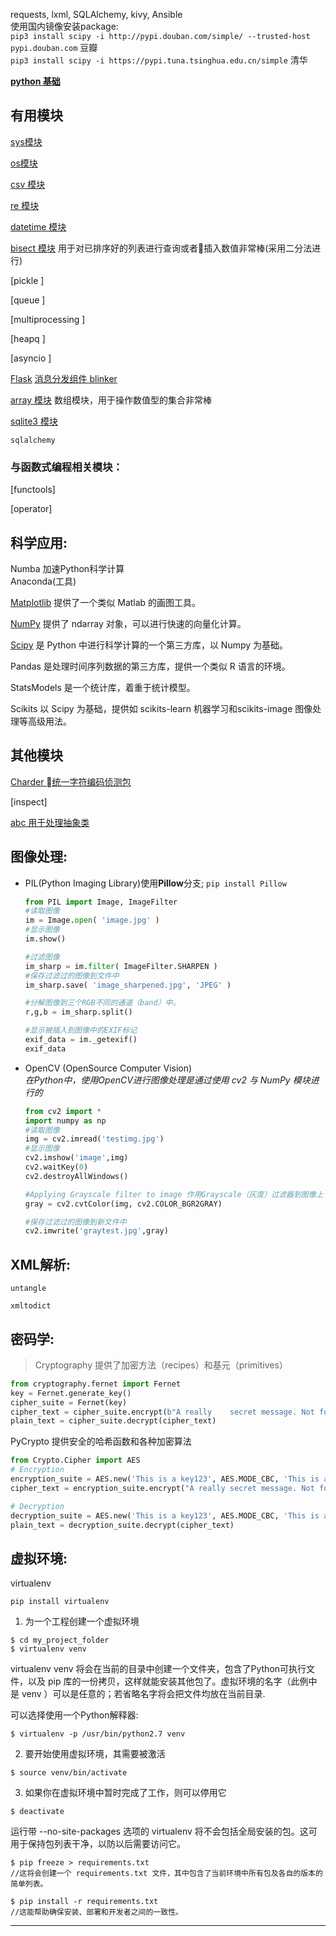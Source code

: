 requests, lxml, SQLAlchemy, kivy, Ansible  
使用国内镜像安装package:         
`pip3 install scipy -i http://pypi.douban.com/simple/ --trusted-host pypi.douban.com` 豆瓣    
`pip3 install scipy -i https://pypi.tuna.tsinghua.edu.cn/simple` 清华

[**python 基础**](./python_base.md)

## 有用模块
[sys模块](./sys.md)

[os模块](./os.md)

[csv 模块](./csv.md)

[re 模块](./re.md)

[datetime 模块](./datetime.md)

[bisect 模块](./bisect.md)  用于对已排序好的列表进行查询或者插入数值非常棒(采用二分法进行)

[pickle ]

[queue ]

[multiprocessing ]

[heapq ]

[asyncio ]

[Flask](./Flask.md)
[消息分发组件 blinker](http://pythonhosted.org/blinker/)

[array 模块](./array.md) 数组模块，用于操作数值型的集合非常棒

[sqlite3 模块](./sqlite3.md)

`sqlalchemy`

### 与函数式编程相关模块：
[functools]

[operator]

## 科学应用:     
   
Numba 加速Python科学计算  
Anaconda(工具) 

[Matplotlib](./matplotlib.md) 提供了一个类似 Matlab 的画图工具。

[NumPy](./numpy.md) 提供了 ndarray 对象，可以进行快速的向量化计算。

[Scipy](./scipy.md) 是 Python 中进行科学计算的一个第三方库，以 Numpy 为基础。

Pandas 是处理时间序列数据的第三方库，提供一个类似 R 语言的环境。

StatsModels 是一个统计库，着重于统计模型。

Scikits 以 Scipy 为基础，提供如 scikits-learn 机器学习和scikits-image 图像处理等高级用法。

## 其他模块
[Charder 统一字符编码侦测包](https://pypi.python.org/pypi/chardet)

[inspect]

[abc 用于处理抽象类](./abc.md)

## 图像处理:    

+ PIL(Python Imaging Library)使用**Pillow**分支;  `pip install Pillow`
    ```python
    from PIL import Image, ImageFilter
    #读取图像
    im = Image.open( 'image.jpg' )
    #显示图像
    im.show()

    #过滤图像
    im_sharp = im.filter( ImageFilter.SHARPEN )
    #保存过滤过的图像到文件中
    im_sharp.save( 'image_sharpened.jpg', 'JPEG' )

    #分解图像到三个RGB不同的通道（band）中。
    r,g,b = im_sharp.split()

    #显示被插入到图像中的EXIF标记
    exif_data = im._getexif()
    exif_data
    ```
    
+ OpenCV (OpenSource Computer Vision)  
    *在Python中，使用OpenCV进行图像处理是通过使用 cv2 与 NumPy 模块进行的*

    ```python
    from cv2 import *
    import numpy as np
    #读取图像
    img = cv2.imread('testimg.jpg')
    #显示图像
    cv2.imshow('image',img)
    cv2.waitKey(0)
    cv2.destroyAllWindows()

    #Applying Grayscale filter to image 作用Grayscale（灰度）过滤器到图像上
    gray = cv2.cvtColor(img, cv2.COLOR_BGR2GRAY)

    #保存过滤过的图像到新文件中
    cv2.imwrite('graytest.jpg',gray)
    ```

## XML解析:  

    untangle

    xmltodict

## 密码学:    
> Cryptography 提供了加密方法（recipes）和基元（primitives）    
```python
from cryptography.fernet import Fernet  
key = Fernet.generate_key() 
cipher_suite = Fernet(key)  
cipher_text = cipher_suite.encrypt(b"A really    secret message. Not for prying eyes.")
plain_text = cipher_suite.decrypt(cipher_text)  
```

PyCrypto 提供安全的哈希函数和各种加密算法   
```python
from Crypto.Cipher import AES
# Encryption
encryption_suite = AES.new('This is a key123', AES.MODE_CBC, 'This is an IV456')
cipher_text = encryption_suite.encrypt("A really secret message. Not for prying eyes.")

# Decryption
decryption_suite = AES.new('This is a key123', AES.MODE_CBC, 'This is an IV456')
plain_text = decryption_suite.decrypt(cipher_text)
```

## 虚拟环境:    
virtualenv          

`pip install virtualenv`    

1. 为一个工程创建一个虚拟环境    
```
$ cd my_project_folder          
$ virtualenv venv
```

virtualenv venv 将会在当前的目录中创建一个文件夹，包含了Python可执行文件，以及 pip 库的一份拷贝，这样就能安装其他包了。虚拟环境的名字（此例中是 venv ）可以是任意的；若省略名字将会把文件均放在当前目录.   

可以选择使用一个Python解释器:  
```
$ virtualenv -p /usr/bin/python2.7 venv
```
2. 要开始使用虚拟环境，其需要被激活 
```
$ source venv/bin/activate
```
3. 如果你在虚拟环境中暂时完成了工作，则可以停用它  
```
$ deactivate
```

运行带 --no-site-packages 选项的 virtualenv 将不会包括全局安装的包。这可用于保持包列表干净，以防以后需要访问它。

```
$ pip freeze > requirements.txt
//这将会创建一个 requirements.txt 文件，其中包含了当前环境中所有包及各自的版本的简单列表。

$ pip install -r requirements.txt
//这能帮助确保安装、部署和开发者之间的一致性。
```

---------

